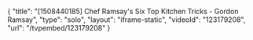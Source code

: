 {
    "title": "[1508440185] Chef Ramsay's Six Top Kitchen Tricks - Gordon Ramsay",
    "type": "solo",
    "layout": "iframe-static",
    "videoId": "123179208",
    "url": "\/tvpembed\/123179208"
}